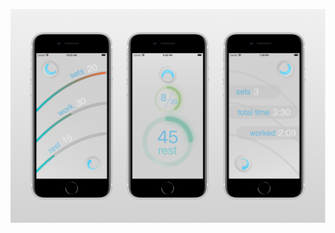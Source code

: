 
![Botech Interval Timer](https://raw.githubusercontent.com/OGWJ/IntervalTimer/gh-pages/FrameLight1024.png)
